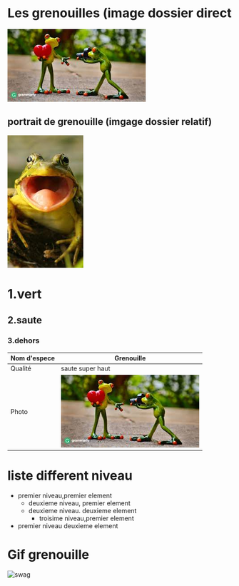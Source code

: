 # Les grenouilles (image dossier direct
  ![photo de grenouille](images.jfif)
## portrait de grenouille (imgage dossier relatif)
 ![portrait de grenuoille](media/télécharger.jfif)
# 1.vert
## 2.saute
### 3.dehors

| Nom d'espece |  Grenouille |
| ----------- | ----------- |
| Qualité | saute super haut |
| Photo  | ![photo de grenouille](images.jfif)  |

# liste different niveau
* premier niveau,premier element
  * deuxieme niveau, premier element
  * deuxieme niveau. deuxieme element
    * troisime niveau,premier element
* premier niveau deuxieme element

# Gif grenouille
![swag](media/2021-11-04_11-22-53.gif)
